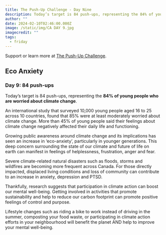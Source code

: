 ```yaml
---
title: The Push-Up Challenge - Day Nine
description: Today’s target is 84 push-ups, representing the 84% of young people who are worried about climate change.
author: ""
date: 2024-02-10T02:46:00.000Z
image: /static/img/CA DAY 9.jpg
imagecredit: ""
tags:
  - friday
---
```

Support or learn more at [The Push-Up Challenge](https://www.thepushupchallenge.ca/fundraiser/peterrandazzo/the-push-up-challenge).


## Eco Anxiety
### Day 9: 84 push-ups

Today’s target is 84 push-ups, representing the **84% of young people who are worried about climate change**.

An international study that surveyed 10,000 young people aged 16 to 25 across 10 countries, found that 85% were at least moderately worried about climate change. More than 45% of young people said their feelings about climate change negatively affected their daily life and functioning.

Growing public awareness around climate change and its implications has seen an increase in ‘eco-anxiety’, particularly in younger generations. This deep concern surrounding the state of our climate and future of life on earth can manifest in feelings of helplessness, frustration, anger and fear.

Severe climate-related natural disasters such as floods, storms and wildfires are becoming more frequent across Canada. For those directly impacted, displaced living conditions and loss of community can contribute to an increase in anxiety, depression and PTSD.

Thankfully, research suggests that participation in climate action can boost our mental well-being. Getting involved in activities that promote sustainability and help to reduce our carbon footprint can promote positive feelings of control and purpose.

Lifestyle changes such as riding a bike to work instead of driving in the summer, composting your food waste, or participating in climate action efforts in your neighbourhood will benefit the planet AND help to improve your mental well-being.
